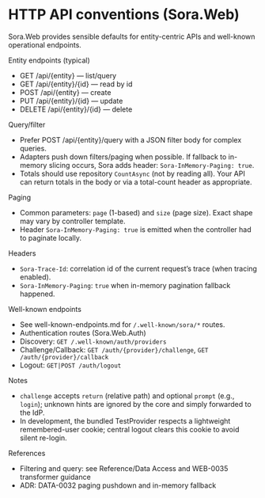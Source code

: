 # HTTP API conventions (Sora.Web)

Sora.Web provides sensible defaults for entity-centric APIs and well-known operational endpoints.

Entity endpoints (typical)
- GET /api/{entity} — list/query
- GET /api/{entity}/{id} — read by id
- POST /api/{entity} — create
- PUT /api/{entity}/{id} — update
- DELETE /api/{entity}/{id} — delete

Query/filter
- Prefer POST /api/{entity}/query with a JSON filter body for complex queries.
- Adapters push down filters/paging when possible. If fallback to in-memory slicing occurs, Sora adds header: `Sora-InMemory-Paging: true`.
- Totals should use repository `CountAsync` (not by reading all). Your API can return totals in the body or via a total-count header as appropriate.

Paging
- Common parameters: `page` (1-based) and `size` (page size). Exact shape may vary by controller template.
- Header `Sora-InMemory-Paging: true` is emitted when the controller had to paginate locally.

Headers
- `Sora-Trace-Id`: correlation id of the current request’s trace (when tracing enabled).
- `Sora-InMemory-Paging`: `true` when in-memory pagination fallback happened.

Well-known endpoints
- See well-known-endpoints.md for `/.well-known/sora/*` routes.
- Authentication routes (Sora.Web.Auth)
- Discovery: `GET /.well-known/auth/providers`
- Challenge/Callback: `GET /auth/{provider}/challenge`, `GET /auth/{provider}/callback`
- Logout: `GET|POST /auth/logout`

Notes
- `challenge` accepts `return` (relative path) and optional `prompt` (e.g., `login`); unknown hints are ignored by the core and simply forwarded to the IdP.
- In development, the bundled TestProvider respects a lightweight remembered-user cookie; central logout clears this cookie to avoid silent re-login.

References
- Filtering and query: see Reference/Data Access and WEB-0035 transformer guidance
- ADR: DATA-0032 paging pushdown and in-memory fallback
